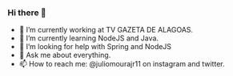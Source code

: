 ### Hi there 👋

- 🔭 I’m currently working at TV GAZETA DE ALAGOAS.
- 🌱 I’m currently learning NodeJS and Java.
- 🤔 I’m looking for help with Spring and NodeJS
- 💬 Ask me about everything.
- 📫 How to reach me: @juliomourajr11 on instagram and twitter.

